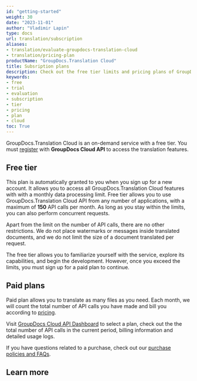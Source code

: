 ```yaml
---
id: "getting-started"
weight: 30
date: "2023-11-01"
author: "Vladimir Lapin"
type: docs
url: translation/subscription
aliases:
- translation/evaluate-groupdocs-translation-cloud
- translation/pricing-plan
productName: "GroupDocs.Translation Cloud"
title: Subsription plans
description: Check out the free tier limits and pricing plans of GroupDocs.Translation Cloud service.
keywords:
- free
- trial
- evaluation
- subscription
- tier
- pricing
- plan
- cloud
toc: True
---
```


GroupDocs.Translation Cloud is an on-demand service with a free tier. You must [register](/translation/sign-up/) with **GroupDocs Cloud API** to access the translation features.

## Free tier

This plan is automatically granted to you when you sign up for a new account. It allows you to access all GroupDocs.Translation Cloud features with with a monthly data processing limit. Free tier allows you to use GroupDocs.Translation Cloud API from any number of applications, with a maximum of **150** API calls per month. As long as you stay within the limits, you can also perform concurrent requests.

Apart from the limit on the number of API calls, there are no other restrictions. We do not place watermarks or messages inside translated documents, and we do not limit the size of a document translated per request.

The free tier allows you to familiarize yourself with the service, explore its capabilities, and begin the development. However, once you exceed the limits, you must sign up for a paid plan to continue.

## Paid plans

Paid plan allows you to translate as many files as you need. Each month, we will count the total number of API calls you have made and bill you according to [pricing](https://purchase.groupdocs.cloud/pricing).

Visit [GroupDocs Cloud API Dashboard](https://dashboard.groupdocs.cloud/) to select a plan, check out the the total number of API calls in the current period, billing information and detailed usage logs.

If you have questions related to a purchase, check out our [purchase policies and FAQs](https://purchase.groupdocs.cloud/policies).

## Learn more
